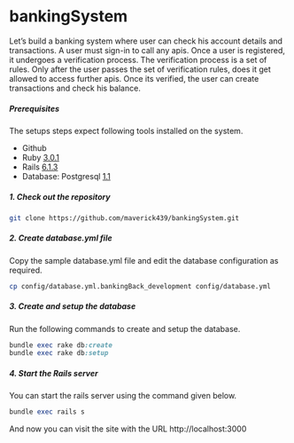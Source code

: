 # bankingSystem

Let’s build a banking system where user can check his account details and transactions.
A user must sign-in to call any apis. Once a user is registered, it undergoes a verification process.
The verification process is a set of rules. Only after the user passes the set of verification rules,
does it get allowed to access further apis.
Once its verified, the user can create transactions and check his balance.

##### Prerequisites

The setups steps expect following tools installed on the system.

- Github
- Ruby [3.0.1](https://github.com/organization/project-name/blob/master/.ruby-version#L1)
- Rails [6.1.3](https://github.com/organization/project-name/blob/master/Gemfile#L12)
- Database: Postgresql [1.1](http://www.postgresql.org)

##### 1. Check out the repository

```bash
git clone https://github.com/maverick439/bankingSystem.git
```

##### 2. Create database.yml file

Copy the sample database.yml file and edit the database configuration as required.

```bash
cp config/database.yml.bankingBack_development config/database.yml
```

##### 3. Create and setup the database

Run the following commands to create and setup the database.

```ruby
bundle exec rake db:create
bundle exec rake db:setup
```

##### 4. Start the Rails server

You can start the rails server using the command given below.

```ruby
bundle exec rails s
```

And now you can visit the site with the URL http://localhost:3000
